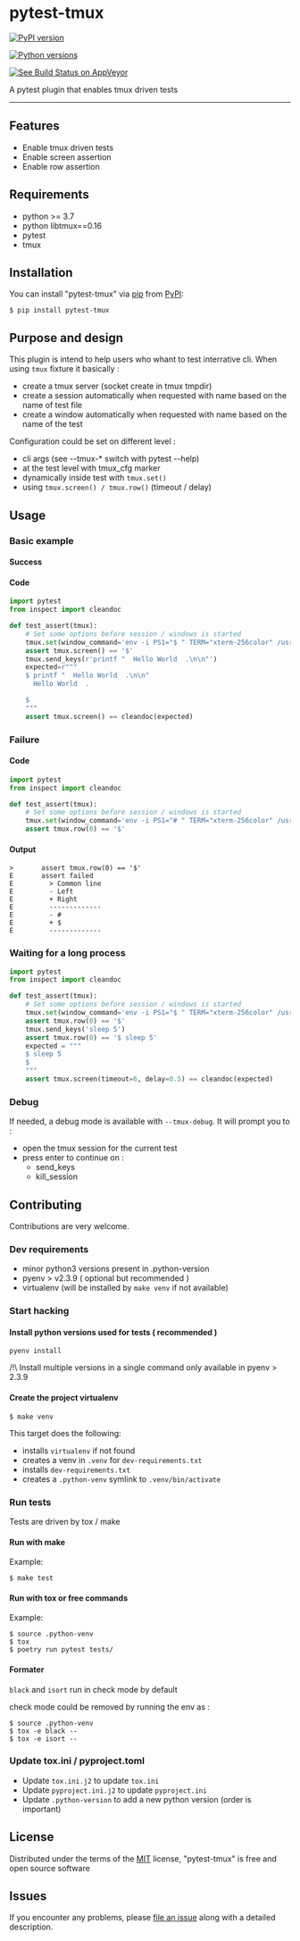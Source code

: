# pytest-tmux

[![PyPI version](https://img.shields.io/pypi/v/pytest-tmux.svg)](https://pypi.org/project/pytest-tmux)

[![Python versions](https://img.shields.io/pypi/pyversions/pytest-tmux.svg)](https://pypi.org/project/pytest-tmux)

[![See Build Status on AppVeyor](https://ci.appveyor.com/api/projects/status/github/rockandska/pytest-tmux?branch=master)](https://ci.appveyor.com/project/rockandska/pytest-tmux/branch/master)

A pytest plugin that enables tmux driven tests

------------------------------------------------------------------------

## Features

- Enable tmux driven tests
- Enable screen assertion
- Enable row assertion

## Requirements

- python >= 3.7
- python libtmux==0.16
- pytest
- tmux

## Installation

You can install "pytest-tmux" via [pip](https://pypi.org/project/pip/)
from [PyPI](https://pypi.org/project):

    $ pip install pytest-tmux

## Purpose and design

This plugin is intend to help users who whant to test interrative cli.
When using `tmux` fixture it basically :
- create a tmux server (socket create in tmux tmpdir)
- create a session automatically when requested with name based on the name of test file
- create a window automatically when requested with name based on the name of the test

Configuration could be set on different level :
- cli args (see --tmux-* switch with pytest --help)
- at the test level with tmux_cfg marker
- dynamically inside test with `tmux.set()`
- using `tmux.screen() / tmux.row()` (timeout / delay)


## Usage

### Basic example

#### Success

#### Code
```python
import pytest
from inspect import cleandoc

def test_assert(tmux):
    # Set some options before session / windows is started
    tmux.set(window_command='env -i PS1="$ " TERM="xterm-256color" /usr/bin/env bash --norc --noprofile')
    assert tmux.screen() == '$'
    tmux.send_keys(r'printf "  Hello World  .\n\n"')
    expected=r"""
    $ printf "  Hello World  .\n\n"
      Hello World  .

    $
    """
    assert tmux.screen() == cleandoc(expected)
```

### Failure

#### Code
```python
import pytest
from inspect import cleandoc

def test_assert(tmux):
    # Set some options before session / windows is started
    tmux.set(window_command='env -i PS1="# " TERM="xterm-256color" /usr/bin/env bash --norc --noprofile')
    assert tmux.row(0) == '$'
```

#### Output

```
>       assert tmux.row(0) == '$'
E       assert failed
E         > Common line
E         - Left
E         + Right
E         -------------
E         - #
E         + $
E         -------------
```

### Waiting for a long process

```python
import pytest
from inspect import cleandoc

def test_assert(tmux):
    # Set some options before session / windows is started
    tmux.set(window_command='env -i PS1="$ " TERM="xterm-256color" /usr/bin/env bash --norc --noprofile')
    assert tmux.row(0) == '$'
    tmux.send_keys('sleep 5')
    assert tmux.row(0) == '$ sleep 5'
    expected = """
    $ sleep 5
    $
    """
    assert tmux.screen(timeout=6, delay=0.5) == cleandoc(expected)
```

### Debug

If needed, a debug mode is available with `--tmux-debug`.
It will prompt you to :
- open the tmux session for the current test
- press enter to continue on :
    - send_keys
    - kill_session

## Contributing

Contributions are very welcome.

### Dev requirements

- minor python3 versions present in .python-version
- pyenv > v2.3.9 ( optional but recommended )
- virtualenv (will be installed by `make venv` if not available)

### Start hacking

#### Install python versions used for tests ( recommended )

```shell
pyenv install
```

/!\ Install multiple versions in a single command only available in pyenv > 2.3.9

#### Create the project virtualenv

```shell
$ make venv
```

This target does the following:

- installs `virtualenv` if not found
- creates a venv in `.venv` for `dev-requirements.txt`
- installs `dev-requirements.txt`
- creates a `.python-venv` symlink to `.venv/bin/activate`

### Run tests

Tests are driven by tox / make

#### Run with make

Example:
```shell
$ make test
```

#### Run with tox or free commands

Example:
```shell
$ source .python-venv
$ tox
$ poetry run pytest tests/
```

#### Formater

`black` and `isort` run in check mode by default

check mode could be removed by running the env as :
```shell
$ source .python-venv
$ tox -e black --
$ tox -e isort --
```

### Update tox.ini / pyproject.toml

- Update `tox.ini.j2` to update `tox.ini`
- Update `pyproject.ini.j2` to update `pyproject.ini`
- Update `.python-version` to add a new python version (order is important)

## License

Distributed under the terms of the
[MIT](http://opensource.org/licenses/MIT) license, "pytest-tmux" is free
and open source software

## Issues

If you encounter any problems, please [file an
issue](https://github.com/rockandska/pytest-tmux/issues) along with a
detailed description.
